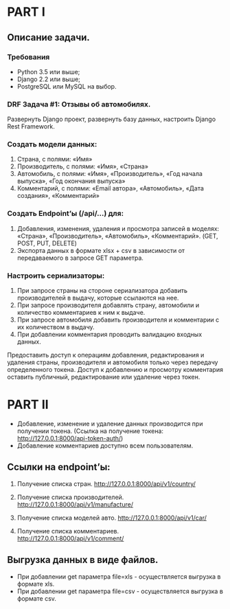 # PART I
## Описание задачи.
### Требования
*	Python 3.5 или выше;
*	Django 2.2 или выше;
*	PostgreSQL или MySQL на выбор.
### DRF Задача #1: Отзывы об автомобилях.
Развернуть Django проект, развернуть базу данных, настроить Django Rest Framework.
### Создать модели данных:
1)	Страна, с полями: «Имя»
2)	Производитель, с полями: «Имя», «Страна»
3)	Автомобиль, с полями: «Имя», «Производитель», «Год начала выпуска», «Год окончания выпуска»
4)	Комментарий, с полями: «Email автора», «Автомобиль», «Дата создания», «Комментарий»

### Создать Endpoint’ы (/api/…) для:
1)	Добавления, изменения, удаления и просмотра записей в моделях: «Страна», «Производитель», «Автомобиль», «Комментарий».
(GET, POST, PUT, DELETE)
2)	Экспорта данных в формате xlsx + csv в зависимости от передаваемого в запросе GET параметра.

### Настроить сериализаторы:
1)	При запросе страны на стороне сериализатора добавить производителей в выдачу, которые ссылаются на нее.
2)	При запросе производителя добавлять страну, автомобили и количество комментариев к ним к выдаче.
3)	При запросе автомобиля добавить производителя и комментарии с их количеством в выдачу.
4)	При добавлении комментария проводить валидацию входных данных.

Предоставить доступ к операциям добавления, редактирования и удаления страны, производителя и автомобиля только через передачу определенного токена. Доступ к добавлению и просмотру комментария оставить публичный, редактирование или удаление через токен.
# PART II
* Добавление, изменение и удаление данных производится при получении токена.
(Ссылка на получение токена: http://127.0.0.1:8000/api-token-auth/)
* Добавление комментариев доступно всем пользователям.

## Ссылки на endpoint’ы:
1. Получение списка стран.
http://127.0.0.1:8000/api/v1/country/

2. Получение списка производителей.
http://127.0.0.1:8000/api/v1/manufacture/

3. Получение списка моделей авто.
http://127.0.0.1:8000/api/v1/car/

4. Получение списка комментариев.
http://127.0.0.1:8000/api/v1/comment/

## Выгрузка данных в виде файлов.
* При добавлении get параметра file=xls - осуществляется выгрузка в формате xls.
* При добавлении get параметра file=csv - осуществляется выгрузка в формате csv.
